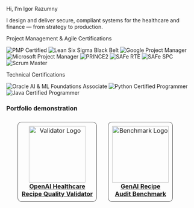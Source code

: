 Hi, I’m Igor Razumny 

I design and deliver secure, compliant systems for the healthcare and finance — from strategy to production.

Project Management & Agile Certifications

![PMP Certified](https://img.shields.io/badge/PMP-Certified-blue?style=for-the-badge)
![Lean Six Sigma Black Belt](https://img.shields.io/badge/Lean%20Six%20Sigma-Black%20Belt-yellow?style=for-the-badge)
![Google Project Manager](https://img.shields.io/badge/Google-Project%20Manager-lightgrey?style=for-the-badge)
![Microsoft Project Manager](https://img.shields.io/badge/Microsoft-Project%20Manager-lightgrey?style=for-the-badge)
![PRINCE2](https://img.shields.io/badge/PRINCE2-Project%20Manager-purple?style=for-the-badge)
![SAFe RTE](https://img.shields.io/badge/SAFe-RTE-brightgreen?style=for-the-badge)
![SAFe SPC](https://img.shields.io/badge/SAFe-SPC-green?style=for-the-badge)
![Scrum Master](https://img.shields.io/badge/Scrum%20Alliance-Scrum%20Master-orange?style=for-the-badge)

Technical Certifications

![Oracle AI & ML Foundations Associate](https://img.shields.io/badge/Oracle-AI%20%26%20ML%20Foundations-F80000?style=for-the-badge&logo=oracle&logoColor=white)
![Python Certified Programmer](https://img.shields.io/badge/Python-Certified-3776AB?style=for-the-badge&logo=python&logoColor=white)
![Java Certified Programmer](https://img.shields.io/badge/Java-Certified-ED8B00?style=for-the-badge&logo=openjdk&logoColor=white)

### Portfolio demonstration

<table style="border-collapse: separate; border-spacing: 30px 10px;">
  <tr>
    <td align="center" style="border: 1px solid #333; border-radius: 10px; padding: 10px;">
      <a href="https://github.com/igorrazumny/openai-recipe-quality-validator">
        <img src="https://github.com/igorrazumny/openai-recipe-quality-validator/blob/main/public_assets/Logo%206.png?raw=true" alt="Validator Logo" width="150"/><br/>
        <strong>OpenAI Healthcare<br>Recipe Quality Validator</strong>
      </a>
    </td>
    <td align="center" style="border: 1px solid #333; border-radius: 10px; padding: 10px;">
      <a href="https://github.com/igorrazumny/genai-recipe-audit-benchmark">
        <img src="https://github.com/igorrazumny/genai-recipe-audit-benchmark/blob/main/public_assets/GenAIRecipeAuditBenchmarkLogo.png?raw=true" alt="Benchmark Logo" width="150"/><br/>
        <strong>GenAI Recipe<br>Audit Benchmark</strong>
      </a>
    </td>
  </tr>
</table>

